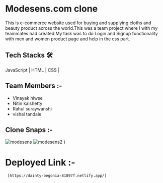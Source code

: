 # Modesens.com clone
 This is e-commerce website used for buying and supplying cloths and beauty product across the world.This was a team project where I with
 my teammates had created.My task was to do Login and Signup functionality with men and women product page and help in the css part.


  ## Tech Stacks 🛠
    
   JavaScript | HTML | CSS |
    
  ## Team Members :-
  - Vinayak hiwse
  - Nitin kalshetty
  - Rahul suraywanshi
  - vishal tandale
 
 
  
  ## Clone Snaps :-
 ![modesens](https://user-images.githubusercontent.com/107462150/199269198-8f3bdb51-b324-42b9-a0c5-fe908a61bdff.png)
 ![modesens2](https://user-images.githubusercontent.com/107462150/199269269-64d9fc2b-5fbc-4dcc-8f57-95362f303c5d.png)
)


  # Deployed Link :-
     [https://dainty-begonia-81897f.netlify.app/]
